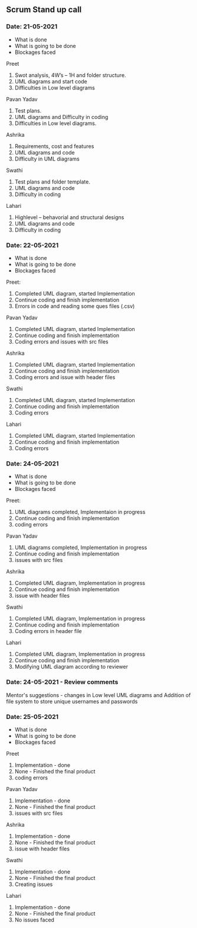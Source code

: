 ## Scrum Stand up call

### Date: 21-05-2021
-   What is done
-	What is  going to be done
-	Blockages faced

Preet 
1.	Swot analysis, 4W’s – 1H and folder structure.
2.	UML diagrams and start code
3.	Difficulties in Low level diagrams

Pavan Yadav
1.	Test plans.
2.	UML diagrams and Difficulty in coding
3.	Difficulties in Low level diagrams.

Ashrika
1.	Requirements, cost and features
2.	UML diagrams and code
3.	Difficulty in UML diagrams

Swathi
1.	Test plans and folder template.
2.	UML diagrams and code
3.	Difficulty in coding

Lahari
1.	Highlevel – behavorial and structural designs
2.	UML diagrams and code
3.	Difficulty in coding

 
### Date: 22-05-2021
-	What is done
-	What is  going to be done
-	Blockages faced

Preet: 
1. Completed UML diagram, started Implementation
2. Continue coding and finish implementation
3. Errors in code and reading some ques files (.csv)

Pavan Yadav
1. Completed UML diagram, started Implementation
2. Continue coding and finish implementation
3. Coding errors and issues with src files

Ashrika 
1. Completed UML diagram, started Implementation
2. Continue coding and finish implementation
3. Coding errors and issue with header files

Swathi
1. Completed UML diagram, started Implementation
2. Continue coding and finish implementation
3. Coding errors

Lahari
1. Completed UML diagram, started Implementation
2. Continue coding and finish implementation
3. Coding errors
 

### Date: 24-05-2021
-	What is done
-	What is  going to be done
-	Blockages faced

Preet: 
1. UML diagrams completed, Implementaion in progress
2. Continue coding and finish implementation
3. coding errors

Pavan Yadav
1. UML diagrams completed, Implementation in progress
2. Continue coding and finish implementation
3. issues with src files

Ashrika 
1. Completed UML diagram, Implementation in progress
2. Continue coding and finish implementation
3. issue with header files

Swathi
1. Completed UML diagram, Implementation in progress
2. Continue coding and finish implementation
3. Coding errors in header file

Lahari
1. Completed UML diagram, Implementation in progress
2. Continue coding and finish implementation
3. Modifying UML diagram according to reviewer

### Date: 24-05-2021 - Review comments
Mentor's suggestions - changes in Low level UML diagrams and Addition of file system to store unique usernames and passwords

### Date: 25-05-2021
-	What is done
-	What is  going to be done
-	Blockages faced

Preet
1. Implementation - done
2. None - Finished the final product
3. coding errors

Pavan Yadav
1. Implementation - done
2. None - Finished the final product
3. issues with src files

Ashrika 
1. Implementation - done
2. None - Finished the final product
3. issue with header files

Swathi
1. Implementation - done
2. None - Finished the final product
3. Creating issues

Lahari
1. Implementation - done
2. None - Finished the final product
3. No issues faced
